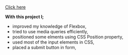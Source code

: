 [Click here](https://ozcan-cetin.github.io/Checkout-Form/)

**With this project I;**
* improved my knowledge of Flexbox,
* tried to use media queries efficiently,
* positioned some elments using CSS Position property,
* used most of the input elements in CSS,
* placed a submit button in form,


